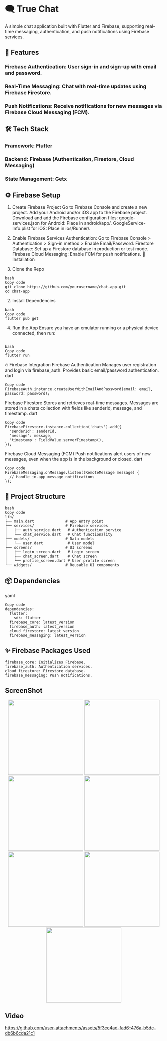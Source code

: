# 🗨️ True Chat
A simple chat application built with Flutter and Firebase, supporting real-time messaging, authentication, and push notifications using Firebase services.

## 🚀 Features
### Firebase Authentication: User sign-in and sign-up with email and password.
### Real-Time Messaging: Chat with real-time updates using Firebase Firestore.
### Push Notifications: Receive notifications for new messages via Firebase Cloud Messaging (FCM).

## 🛠️ Tech Stack
### Framework: Flutter
### Backend: Firebase (Authentication, Firestore, Cloud Messaging)
### State Management: Getx
## ⚙️ Firebase Setup
1. Create Firebase Project
Go to Firebase Console and create a new project.
Add your Android and/or iOS app to the Firebase project.
Download and add the Firebase configuration files:
google-services.json for Android: Place in android/app/.
GoogleService-Info.plist for iOS: Place in ios/Runner/.
2. Enable Firebase Services
Authentication: Go to Firebase Console > Authentication > Sign-in method > Enable Email/Password.
Firestore Database: Set up a Firestore database in production or test mode.
Firebase Cloud Messaging: Enable FCM for push notifications.
📝 Installation

1. Clone the Repo
```
bash
Copy code
git clone https://github.com/yourusername/chat-app.git
cd chat-app
```
2. Install Dependencies
 ```
bash
Copy code
flutter pub get
```
4. Run the App
Ensure you have an emulator running or a physical device connected, then run:
```

bash
Copy code
flutter run
```
🔥 Firebase Integration
Firebase Authentication
Manages user registration and login via firebase_auth.
Provides basic email/password authentication.
dart
```
Copy code
FirebaseAuth.instance.createUserWithEmailAndPassword(email: email, password: password);
```
Firebase Firestore
Stores and retrieves real-time messages.
Messages are stored in a chats collection with fields like senderId, message, and timestamp.
dart
```
Copy code
FirebaseFirestore.instance.collection('chats').add({
  'senderId': senderId,
  'message': message,
  'timestamp': FieldValue.serverTimestamp(),
});
```
Firebase Cloud Messaging (FCM)
Push notifications alert users of new messages, even when the app is in the background or closed.
dart
```
Copy code
FirebaseMessaging.onMessage.listen((RemoteMessage message) {
  // Handle in-app message notifications
});
```

## 📁 Project Structure
```
bash
Copy code
lib/
├── main.dart              # App entry point
├── services/              # Firebase services
│   ├── auth_service.dart   # Authentication service
│   └── chat_service.dart   # Chat functionality
├── models/                # Data models
│   └── user.dart           # User model
├── screens/               # UI screens
│   ├── login_screen.dart   # Login screen
│   ├── chat_screen.dart    # Chat screen
│   └── profile_screen.dart # User profile screen
└── widgets/               # Reusable UI components
```
## 📦 Dependencies
yaml
```
Copy code
dependencies:
  flutter:
    sdk: flutter
  firebase_core: latest_version
  firebase_auth: latest_version
  cloud_firestore: latest_version
  firebase_messaging: latest_version
```
## ✨ Firebase Packages Used
```
firebase_core: Initializes Firebase.
firebase_auth: Authentication services.
cloud_firestore: Firestore database.
firebase_messaging: Push notifications.
```

## ScreenShot

<p align='center'>
   <img src='https://github.com/user-attachments/assets/1310c71b-e155-4bf1-bf0c-12aa42d19092' width=240>
  <img src='https://github.com/user-attachments/assets/79f1cd6c-cab7-49b4-8277-517e0f9efeef' width=240>
    <img src='https://github.com/user-attachments/assets/e7d03649-236e-4b60-8349-a3abb0c2223b' width=240>
  <img src='https://github.com/user-attachments/assets/674b23e0-1dc0-4709-9805-37a85a4c218c' width=240>
   <img src='https://github.com/user-attachments/assets/b0ef28fa-186a-419a-bbbb-f29bbac72a02' width=240>
    <img src='https://github.com/user-attachments/assets/ea493a6f-f745-491f-8cdd-f0b7fa098b56' width=240>
     <img src='https://github.com/user-attachments/assets/63e65c66-a9f8-4ff3-9f31-843b6b42ce3d' width=240>
      




</p>

## Video

https://github.com/user-attachments/assets/5f3cc4ad-fad6-476a-b5dc-db6b6cda21c1


